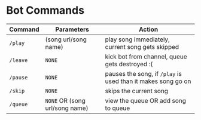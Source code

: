 # Bot Commands
|Command|Parameters|Action|
|-|-|-|
|`/play`|(song url/song name)|play song immediately, current song gets skipped|
`/leave`|`NONE`|kick bot from channel, queue gets destroyed :(|
|`/pause`|`NONE`|pauses the song,  if `/play` is used than it makes song go on|
|`/skip`|`NONE`|skips the current song|
|`/queue`|`NONE` OR (song url/song name)|view the queue OR add song to queue|